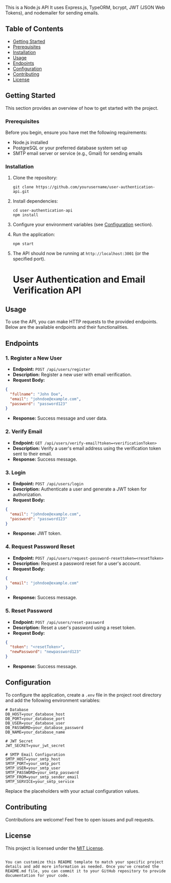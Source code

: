 


This is a Node.js API  It uses Express.js, TypeORM, bcrypt, JWT (JSON Web Tokens), and nodemailer for sending emails.

## Table of Contents

- [Getting Started](#getting-started)
- [Prerequisites](#prerequisites)
- [Installation](#installation)
- [Usage](#usage)
- [Endpoints](#endpoints)
- [Configuration](#configuration)
- [Contributing](#contributing)
- [License](#license)

## Getting Started

This section provides an overview of how to get started with the project.

### Prerequisites

Before you begin, ensure you have met the following requirements:

- Node.js installed
- PostgreSQL or your preferred database system set up
- SMTP email server or service (e.g., Gmail) for sending emails

### Installation

1. Clone the repository:

   ```shell
   git clone https://github.com/yourusername/user-authentication-api.git
   ```

2. Install dependencies:

   ```shell
   cd user-authentication-api
   npm install
   ```

3. Configure your environment variables (see [Configuration](#configuration) section).

4. Run the application:

   ```shell
   npm start
   ```

5. The API should now be running at `http://localhost:3001` (or the specified port).

   # User Authentication and Email Verification API

## Usage

To use the API, you can make HTTP requests to the provided endpoints. Below are the available endpoints and their functionalities.

## Endpoints

### 1. Register a New User

- **Endpoint:** `POST /api/users/register`
- **Description:** Register a new user with email verification.
- **Request Body:**

```json
{
  "fullname": "John Doe",
  "email": "johndoe@example.com",
  "password": "password123"
}
```

- **Response:** Success message and user data.

### 2. Verify Email

- **Endpoint:** `GET /api/users/verify-email?token=<verificationToken>`
- **Description:** Verify a user's email address using the verification token sent to their email.
- **Response:** Success message.

### 3. Login

- **Endpoint:** `POST /api/users/login`
- **Description:** Authenticate a user and generate a JWT token for authorization.
- **Request Body:**

```json
{
  "email": "johndoe@example.com",
  "password": "password123"
}
```

- **Response:** JWT token.

### 4. Request Password Reset

- **Endpoint:** `POST /api/users/request-password-resettoken=<resetToken>`
- **Description:** Request a password reset for a user's account.
- **Request Body:**

```json
{
  "email": "johndoe@example.com"
}
```

- **Response:** Success message.

### 5. Reset Password

- **Endpoint:** `POST /api/users/reset-password`
- **Description:** Reset a user's password using a reset token.
- **Request Body:**

```json
{
  "token": "<resetToken>",
  "newPassword": "newpassword123"
}
```

- **Response:** Success message.

## Configuration

To configure the application, create a `.env` file in the project root directory and add the following environment variables:

```env
# Database
DB_HOST=your_database_host
DB_PORT=your_database_port
DB_USER=your_database_user
DB_PASSWORD=your_database_password
DB_NAME=your_database_name

# JWT Secret
JWT_SECRET=your_jwt_secret

# SMTP Email Configuration
SMTP_HOST=your_smtp_host
SMTP_PORT=your_smtp_port
SMTP_USER=your_smtp_user
SMTP_PASSWORD=your_smtp_password
SMTP_FROM=your_smtp_sender_email
SMTP_SERVICE=your_smtp_service
```

Replace the placeholders with your actual configuration values.

## Contributing

Contributions are welcome! Feel free to open issues and pull requests.

## License

This project is licensed under the [MIT License](LICENSE).
```

You can customize this README template to match your specific project details and add more information as needed. Once you've created the README.md file, you can commit it to your GitHub repository to provide documentation for your code.
